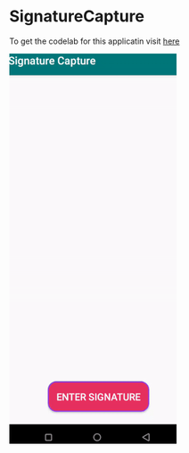# SignatureCapture


To get the codelab for this applicatin visit [here](https://codesource.io/build-a-signature-capture-application-using-canvas-kotlin/)

![Image](https://github.com/Ekeminie/SignatureCapture/blob/master/signature%20capture%20application.gif)
